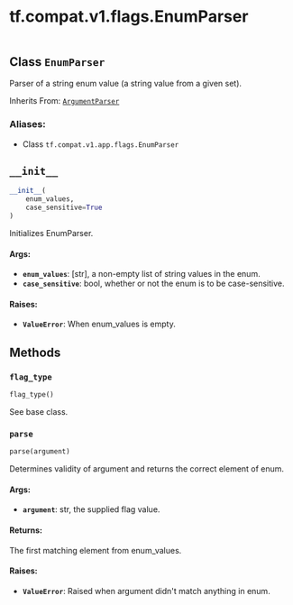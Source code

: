 <div itemscope itemtype="http://developers.google.com/ReferenceObject">
<meta itemprop="name" content="tf.compat.v1.flags.EnumParser" />
<meta itemprop="path" content="Stable" />
<meta itemprop="property" content="__init__"/>
<meta itemprop="property" content="flag_type"/>
<meta itemprop="property" content="parse"/>
</div>

# tf.compat.v1.flags.EnumParser

<!-- Insert buttons -->

<table class="tfo-notebook-buttons tfo-api" align="left">
</table>



## Class `EnumParser`

<!-- Start diff -->
Parser of a string enum value (a string value from a given set).

Inherits From: [`ArgumentParser`](../../../../tf/compat/v1/flags/ArgumentParser.md)

### Aliases:

* Class `tf.compat.v1.app.flags.EnumParser`


<!-- Placeholder for "Used in" -->


<h2 id="__init__"><code>__init__</code></h2>

``` python
__init__(
    enum_values,
    case_sensitive=True
)
```

Initializes EnumParser.


#### Args:


* <b>`enum_values`</b>: [str], a non-empty list of string values in the enum.
* <b>`case_sensitive`</b>: bool, whether or not the enum is to be case-sensitive.


#### Raises:


* <b>`ValueError`</b>: When enum_values is empty.



## Methods

<h3 id="flag_type"><code>flag_type</code></h3>

``` python
flag_type()
```

See base class.


<h3 id="parse"><code>parse</code></h3>

``` python
parse(argument)
```

Determines validity of argument and returns the correct element of enum.


#### Args:


* <b>`argument`</b>: str, the supplied flag value.


#### Returns:

The first matching element from enum_values.



#### Raises:


* <b>`ValueError`</b>: Raised when argument didn't match anything in enum.



